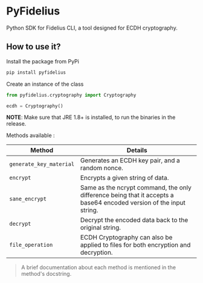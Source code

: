 # PyFidelius

Python SDK for Fidelius CLI, a tool designed for ECDH cryptography.

## How to use it?

Install the package from PyPi
```bash
pip install pyfidelius
```

Create an instance of the class

```py
from pyfidelius.cryptography import Cryptography

ecdh = Cryptography()
```

**NOTE**: Make sure that JRE 1.8+ is installed, to run the binaries in the release.

Methods available :

| Method                  | Details                                                                                                            |
| ----------------------- | ------------------------------------------------------------------------------------------------------------------ |
| `generate_key_material` | Generates an ECDH key pair, and a random nonce.                                                                    |
| `encrypt`               | Encrypts a given string of data.                                                                                      |
| `sane_encrypt`          | Same as the ncrypt command, the only difference being that it accepts a base64 encoded version of the input string. |
| `decrypt`               | Decrypt the encoded data back to the original string.                                                                  |
| `file_operation`        | ECDH Cryptography can also be applied to files for both encryption and decryption.                                  |

> A brief documentation about each method is mentioned in the method's docstring.
